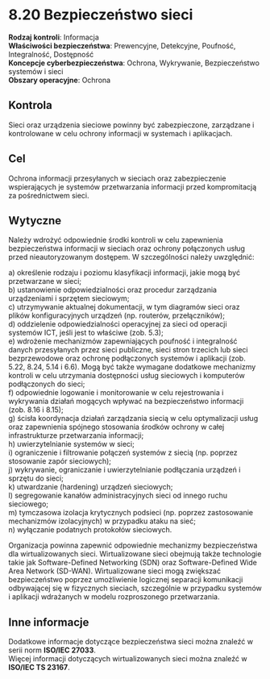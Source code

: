 # 8.20 Bezpieczeństwo sieci

**Rodzaj kontroli**: Informacja  
**Właściwości bezpieczeństwa**: Prewencyjne, Detekcyjne, Poufność, Integralność, Dostępność  
**Koncepcje cyberbezpieczeństwa**: Ochrona, Wykrywanie, Bezpieczeństwo systemów i sieci  
**Obszary operacyjne**: Ochrona

## Kontrola

Sieci oraz urządzenia sieciowe powinny być zabezpieczone, zarządzane i kontrolowane w celu ochrony informacji w systemach i aplikacjach.

## Cel

Ochrona informacji przesyłanych w sieciach oraz zabezpieczenie wspierających je systemów przetwarzania informacji przed kompromitacją za pośrednictwem sieci.

## Wytyczne

Należy wdrożyć odpowiednie środki kontroli w celu zapewnienia bezpieczeństwa informacji w sieciach oraz ochrony połączonych usług przed nieautoryzowanym dostępem. W szczególności należy uwzględnić:

a) określenie rodzaju i poziomu klasyfikacji informacji, jakie mogą być przetwarzane w sieci;  
b) ustanowienie odpowiedzialności oraz procedur zarządzania urządzeniami i sprzętem sieciowym;  
c) utrzymywanie aktualnej dokumentacji, w tym diagramów sieci oraz plików konfiguracyjnych urządzeń (np. routerów, przełączników);  
d) oddzielenie odpowiedzialności operacyjnej za sieci od operacji systemów ICT, jeśli jest to właściwe (zob. 5.3);  
e) wdrożenie mechanizmów zapewniających poufność i integralność danych przesyłanych przez sieci publiczne, sieci stron trzecich lub sieci bezprzewodowe oraz ochronę podłączonych systemów i aplikacji (zob. 5.22, 8.24, 5.14 i 6.6). Mogą być także wymagane dodatkowe mechanizmy kontroli w celu utrzymania dostępności usług sieciowych i komputerów podłączonych do sieci;  
f) odpowiednie logowanie i monitorowanie w celu rejestrowania i wykrywania działań mogących wpływać na bezpieczeństwo informacji (zob. 8.16 i 8.15);  
g) ścisła koordynacja działań zarządzania siecią w celu optymalizacji usług oraz zapewnienia spójnego stosowania środków ochrony w całej infrastrukturze przetwarzania informacji;  
h) uwierzytelnianie systemów w sieci;  
i) ograniczenie i filtrowanie połączeń systemów z siecią (np. poprzez stosowanie zapór sieciowych);  
j) wykrywanie, ograniczanie i uwierzytelnianie podłączania urządzeń i sprzętu do sieci;  
k) utwardzanie (hardening) urządzeń sieciowych;  
l) segregowanie kanałów administracyjnych sieci od innego ruchu sieciowego;  
m) tymczasowa izolacja krytycznych podsieci (np. poprzez zastosowanie mechanizmów izolacyjnych) w przypadku ataku na sieć;  
n) wyłączanie podatnych protokołów sieciowych.

Organizacja powinna zapewnić odpowiednie mechanizmy bezpieczeństwa dla wirtualizowanych sieci. Wirtualizowane sieci obejmują także technologie takie jak Software-Defined Networking (SDN) oraz Software-Defined Wide Area Network (SD-WAN). Wirtualizowane sieci mogą zwiększać bezpieczeństwo poprzez umożliwienie logicznej separacji komunikacji odbywającej się w fizycznych sieciach, szczególnie w przypadku systemów i aplikacji wdrażanych w modelu rozproszonego przetwarzania.

## Inne informacje

Dodatkowe informacje dotyczące bezpieczeństwa sieci można znaleźć w serii norm **ISO/IEC 27033**.  
Więcej informacji dotyczących wirtualizowanych sieci można znaleźć w **ISO/IEC TS 23167**.
